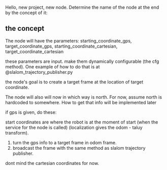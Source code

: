 Hello, new project, new node. Determine the name of the node at the end by the concept of it:

## the concept

The node will have the parameters: starting_coordinate_gps, target_coordinate_gps, starting_coordinate_cartesian, target_coordinate_cartesian

these parameters are input. make them dynamically configurable (the cfg method). One example of how to do that is at @slalom_trajectory_publisher.py

the node's goal is to create a target frame at the location of target coordinate.

The node will also will now in which way is north. For now, assume north is hardcoded to somewhere. How to get that info will be implemented later

if gps is given, do these:

start coordinates are where the robot is at the moment of start (when the service for the node is called) (localization gives the odom - taluy transform).

1. turn the gps info to a target frame in odom frame.
2. broadcast the frame with the same method as slalom trajectory publisher.


dont mind the cartesian coordinates for now.
